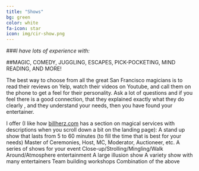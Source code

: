 ```yaml
---
title: "Shows"
bg: green
color: white
fa-icon: star
icon: img/cir-show.png
---
```


###*I have lots of experience with:*

##MAGIC, COMEDY, JUGGLING, ESCAPES, PICK-POCKETING, MIND READING, AND MORE!

The best way to choose from all the great San Francisco magicians is to read
their reviews on Yelp, watch their videos on Youtube, and call them on the
phone to get a feel for their personality. Ask a lot of questions and if you
feel there is a good connection, that they explained exactly what they do
clearly , and they understand your needs, then you have found your
entertainer.

I offer (I like how [billherz.com](http://www.billherz.com/) has a section on magical
services with descriptions when you scroll down a bit on the landing page):
A stand up show that lasts from 5 to 60 minutes (to fill the time that is
best for your needs)
Master of Ceremonies, Host, MC, Moderator, Auctioneer, etc.
A series of shows for your event
Close-up/Strolling/Mingling/Walk Around/Atmosphere entertainment
A large illusion show
A variety show with many entertainers
Team building workshops
Combination of the above
